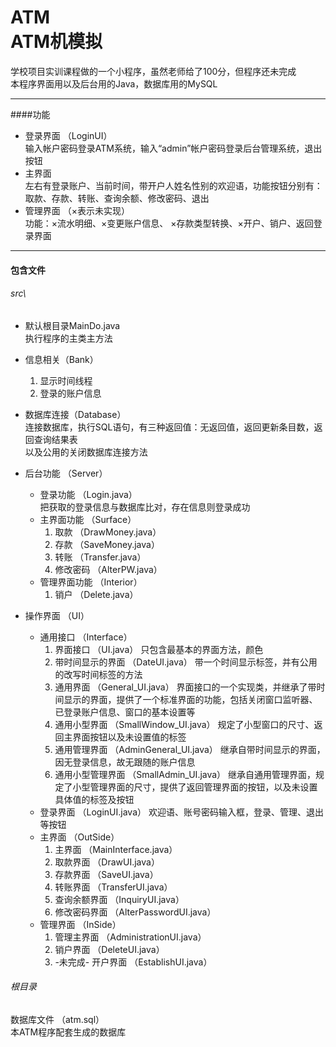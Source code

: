 # ATM <br/>ATM机模拟

学校项目实训课程做的一个小程序，虽然老师给了100分，但程序还未完成
<br/>本程序界面用以及后台用的Java，数据库用的MySQL



***
####功能
- 登录界面 （LoginUI）
  <br/>输入帐户密码登录ATM系统，输入“admin”帐户密码登录后台管理系统，退出按钮
- 主界面
  <br/>左右有登录账户、当前时间，带开户人姓名性别的欢迎语，功能按钮分别有：取款、存款、转账、查询余额、修改密码、退出
- 管理界面 （×表示未实现）
  <br/>功能：×流水明细、×变更账户信息、 ×存款类型转换、×开户、销户、返回登录界面


***
#### 包含文件

###### src\
- 默认根目录MainDo.java
  <br/>执行程序的主类主方法
  
- 信息相关（Bank）
  1. 显示时间线程
  2. 登录的账户信息
  
- 数据库连接（Database）
  <br/>连接数据库，执行SQL语句，有三种返回值：无返回值，返回更新条目数，返回查询结果表
  <br/>以及公用的关闭数据库连接方法
- 后台功能 （Server）
  * 登录功能 （Login.java）
    <br/>把获取的登录信息与数据库比对，存在信息则登录成功
  * 主界面功能 （Surface）
    1. 取款 （DrawMoney.java）
    2. 存款 （SaveMoney.java）
    3. 转账 （Transfer.java）
    5. 修改密码 （AlterPW.java）
  * 管理界面功能 （Interior）
    1. 销户 （Delete.java）
  
- 操作界面 （UI）
  * 通用接口 （Interface）
    1. 界面接口 （UI.java）
        只包含最基本的界面方法，颜色
    2. 带时间显示的界面 （DateUI.java）
        带一个时间显示标签，并有公用的改写时间标签的方法
    3. 通用界面 （General_UI.java）
        界面接口的一个实现类，并继承了带时间显示的界面，提供了一个标准界面的功能，包括关闭窗口监听器、已登录账户信息、窗口的基本设置等
    4. 通用小型界面 （SmallWindow_UI.java）
        规定了小型窗口的尺寸、返回主界面按钮以及未设置值的标签
    5. 通用管理界面 （AdminGeneral_UI.java）
        继承自带时间显示的界面，因无登录信息，故无跟随的账户信息
    6. 通用小型管理界面 （SmallAdmin_UI.java）
        继承自通用管理界面，规定了小型管理界面的尺寸，提供了返回管理界面的按钮，以及未设置具体值的标签及按钮
  * 登录界面 （LoginUI.java）
    欢迎语、账号密码输入框，登录、管理、退出等按钮
  * 主界面 （OutSide）
    1. 主界面 （MainInterface.java）
    2. 取款界面 （DrawUI.java）
    3. 存款界面 （SaveUI.java）
    4. 转账界面 （TransferUI.java）
    5. 查询余额界面 （InquiryUI.java）
    6. 修改密码界面 （AlterPasswordUI.java）
  * 管理界面 （InSide）
    1. 管理主界面 （AdministrationUI.java）
    2. 销户界面 （DeleteUI.java）
    3. -未完成- 开户界面 （EstablishUI.java）

###### 根目录
数据库文件 （atm.sql）
<br/>本ATM程序配套生成的数据库

